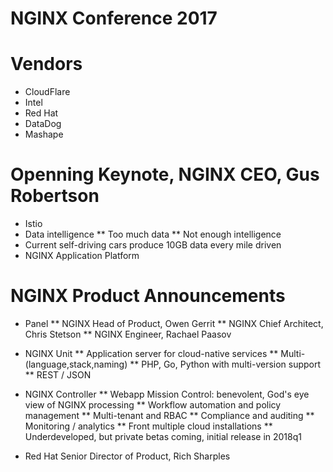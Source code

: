# NGINX Conference 2017

# Vendors

* CloudFlare
* Intel
* Red Hat
* DataDog
* Mashape

# Openning Keynote, NGINX CEO, Gus Robertson

* Istio
* Data intelligence
** Too much data
** Not enough intelligence
* Current self-driving cars produce 10GB data every mile driven
* NGINX Application Platform

# NGINX Product Announcements

* Panel
** NGINX Head of Product, Owen Gerrit
** NGINX Chief Architect, Chris Stetson
** NGINX Engineer, Rachael Paasov
* NGINX Unit
** Application server for cloud-native services
** Multi-(language,stack,naming)
** PHP, Go, Python with multi-version support
** REST / JSON
* NGINX Controller
** Webapp Mission Control: benevolent, God's eye view of NGINX processing
** Workflow automation and policy management
** Multi-tenant and RBAC
** Compliance and auditing
** Monitoring / analytics
** Front multiple cloud installations
** Underdeveloped, but private betas coming, initial release in 2018q1

* Red Hat Senior Director of Product, Rich Sharples
